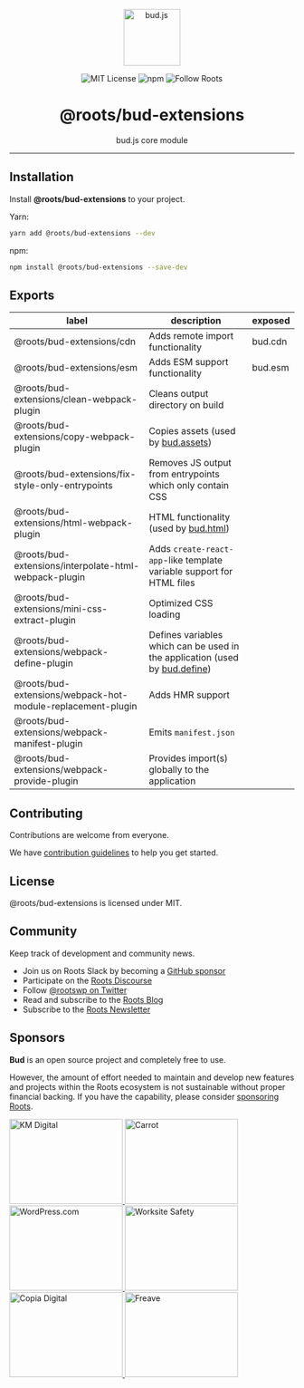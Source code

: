 <p align="center"><img src="https://cdn.roots.io/app/uploads/logo-bud.svg" height="100" alt="bud.js" /></p>

<p align="center">
  <img alt="MIT License" src="https://img.shields.io/github/license/roots/bud?color=%23525ddc&style=flat-square" />
  <img alt="npm" src="https://img.shields.io/npm/v/@roots/bud.svg?color=%23525ddc&style=flat-square" />
  <img alt="Follow Roots" src="https://img.shields.io/twitter/follow/rootswp.svg?color=%23525ddc&style=flat-square" />
</p>

<h1 align="center"><strong>@roots/bud-extensions</strong></h1>

<p align="center">
  bud.js core module
</p>

---

## Installation

Install **@roots/bud-extensions** to your project.

Yarn:

```sh
yarn add @roots/bud-extensions --dev
```

npm:

```sh
npm install @roots/bud-extensions --save-dev
```

## Exports

| label                                                       | description                                                                                                       | exposed |
| ----------------------------------------------------------- | ----------------------------------------------------------------------------------------------------------------- | ------- |
| @roots/bud-extensions/cdn                                   | Adds remote import functionality                                                                                  | bud.cdn |
| @roots/bud-extensions/esm                                   | Adds ESM support functionality                                                                                    | bud.esm |
| @roots/bud-extensions/clean-webpack-plugin                  | Cleans output directory on build                                                                                  |         |
| @roots/bud-extensions/copy-webpack-plugin                   | Copies assets (used by [bud.assets](https://bud.js.org/docs/bud.assets))                                          |         |
| @roots/bud-extensions/fix-style-only-entrypoints            | Removes JS output from entrypoints which only contain CSS                                                         |         |
| @roots/bud-extensions/html-webpack-plugin                   | HTML functionality (used by [bud.html](https://bud.js.org/docs/bud.html))                                         |         |
| @roots/bud-extensions/interpolate-html-webpack-plugin       | Adds `create-react-app`-like template variable support for HTML files                                             |         |
| @roots/bud-extensions/mini-css-extract-plugin               | Optimized CSS loading                                                                                             |         |
| @roots/bud-extensions/webpack-define-plugin                 | Defines variables which can be used in the application (used by [bud.define](https://bud.js.org/docs/bud.define)) |         |
| @roots/bud-extensions/webpack-hot-module-replacement-plugin | Adds HMR support                                                                                                  |         |
| @roots/bud-extensions/webpack-manifest-plugin               | Emits `manifest.json`                                                                                             |         |
| @roots/bud-extensions/webpack-provide-plugin                | Provides import(s) globally to the application                                                                    |         |

## Contributing

Contributions are welcome from everyone.

We have [contribution guidelines](https://github.com/roots/guidelines/blob/master/CONTRIBUTING.md) to help you get started.

## License

@roots/bud-extensions is licensed under MIT.

## Community

Keep track of development and community news.

- Join us on Roots Slack by becoming a [GitHub
  sponsor](https://github.com/sponsors/roots)
- Participate on the [Roots Discourse](https://discourse.roots.io/)
- Follow [@rootswp on Twitter](https://twitter.com/rootswp)
- Read and subscribe to the [Roots Blog](https://roots.io/blog/)
- Subscribe to the [Roots Newsletter](https://roots.io/subscribe/)

## Sponsors

**Bud** is an open source project and completely free to use.

However, the amount of effort needed to maintain and develop new features and projects within the Roots ecosystem is not sustainable without proper financial backing. If you have the capability, please consider [sponsoring Roots](https://github.com/sponsors/roots).

<a href="https://k-m.com/">
<img src="https://cdn.roots.io/app/uploads/km-digital.svg" alt="KM Digital" width="200" height="150"/>
</a>
<a href="https://carrot.com/">
<img src="https://cdn.roots.io/app/uploads/carrot.svg" alt="Carrot" width="200" height="150"/>
</a>
<a href="https://wordpress.com/">
<img src="https://cdn.roots.io/app/uploads/wordpress.svg" alt="WordPress.com" width="200" height="150"/>
</a>
<a href="https://worksitesafety.ca/careers/">
<img src="https://cdn.roots.io/app/uploads/worksite-safety.svg" alt="Worksite Safety" width="200" height="150"/>
</a>
<a href="https://www.copiadigital.com/">
<img src="https://cdn.roots.io/app/uploads/copia-digital.svg" alt="Copia Digital" width="200" height="150"/>
</a>
<a href="https://www.freave.com/">
<img src="https://cdn.roots.io/app/uploads/freave.svg" alt="Freave" width="200" height="150"/>
</a>
